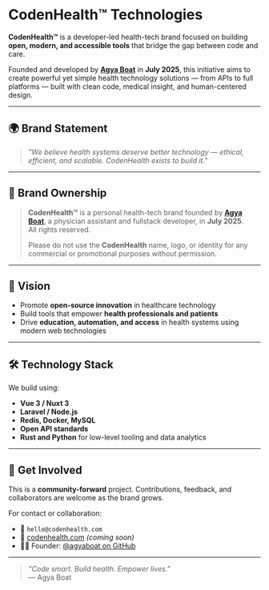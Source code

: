 # CodenHealth™ Technologies

**CodenHealth™** is a developer-led health-tech brand focused on building **open, modern, and accessible tools** that bridge the gap between code and care.

Founded and developed by [**Agya Boat**](https://github.com/agyaboat) in **July 2025**, this initiative aims to create powerful yet simple health technology solutions — from APIs to full platforms — built with clean code, medical insight, and human-centered design.

---

## 🌍 Brand Statement

> *"We believe health systems deserve better technology — ethical, efficient, and scalable. CodenHealth exists to build it."*

---

## 📌 Brand Ownership

> **CodenHealth™** is a personal health-tech brand founded by [**Agya Boat**](https://github.com/agyaboat), a physician assistant and fullstack developer, in **July 2025**.  
> All rights reserved.  
>  
> Please do not use the **CodenHealth** name, logo, or identity for any commercial or promotional purposes without permission.

---

## 🧠 Vision

- Promote **open-source innovation** in healthcare technology
- Build tools that empower **health professionals and patients**
- Drive **education, automation, and access** in health systems using modern web technologies

---

## 🛠️ Technology Stack

We build using:
- **Vue 3 / Nuxt 3**
- **Laravel / Node.js**
- **Redis, Docker, MySQL**
- **Open API standards**
- **Rust and Python** for low-level tooling and data analytics

---

## 🤝 Get Involved

This is a **community-forward** project. Contributions, feedback, and collaborators are welcome as the brand grows.

For contact or collaboration:
- 📧 `hello@codenhealth.com`
- 🔗 [codenhealth.com](https://codenhealth.com) *(coming soon)*
- 🧑‍💻 Founder: [@agyaboat on GitHub](https://github.com/agyaboat)

---

> _“Code smart. Build health. Empower lives.”_  
> — Agya Boat
